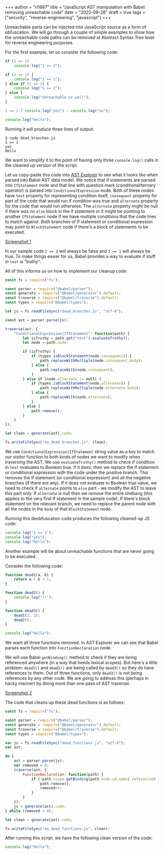 +++
author = "rl1987"
title = "JavaScript AST manipulation with Babel: removing unreachable code"
date = "2022-08-28"
draft = true
tags = ["security", "reverse-engineering", "javascript"]
+++

Unreachable parts can be injected into JavaScript source as a form of obfuscation.
We will go through a couple of simple examples to show how the unreachable code paths
can be removed at Abstract Syntax Tree level for reverse engineering purposes.

For the first example, let us consider the following code:

```javascript
if (1 == 2) 
    console.log("1 == 2");

if (1 == 1) {
    console.log("1 == 1");
} else if (1 == 2) {
    console.log("1 == 2");
} else { 
    console.log("Unreachable as well");
}

1 == 1 ? console.log("yes") : console.log("no");

console.log("Hello");
```

Running it will produce three lines of output:

```
$ node dead_branches.js 
1 == 1
yes
Hello
```

We want to simplify it to the point of having only three `console.log()` calls in the
cleaned up version of the script.

Let us copy-paste this code into [AST Explorer](https://astexplorer.net/) to see what
it looks like when parsed into Babel AST data model. We notice that if statements
are parsed into `IfStatement` node and that line with question mark (conditional/ternary
operator) is parsed into `ConditionalExpression` node. Both of these nodes have `test`
property for representing condition itself, `consequent` property for part of the code
that would run if condition was true and `alternate` property for the code that would run
otherwise. The `alternate` property might be null if there was no `else` block in the if
statement or it might be pointing to another `IfStatement` node if we have multiple
conditions that the code tries to match against. Both branches of If statement or conditional
expression may point to `BlockStatement` node if there's a block of statements to be executed.

[Screenshot 1](/2022-08-27_21.14.44.png)

In our sample code `1 == 2` will always be false and `1 == 1` will always be true. To make
things easier for us, Babel provides a way to evaluate if stuff in `test` is "truthy".

All of this informs us on how to implement our cleanup code:

```javascript
const fs = require("fs");

const parser = require("@babel/parser");
const generate = require("@babel/generator").default;
const traverse = require("@babel/traverse").default;
const types = require("@babel/types");

let js = fs.readFileSync("dead_branches.js", "utf-8");

const ast = parser.parse(js);

traverse(ast, {
    "ConditionalExpression|IfStatement": function(path) {
        let isTruthy = path.get("test").evaluateTruthy();
        let node = path.node;

        if (isTruthy) {
            if (types.isBlockStatement(node.consequent)) {
                path.replaceWithMultiple(node.consequent.body);
            } else {
                path.replaceWith(node.consequent);
            }
        } else if (node.alternate != null) {
            if (types.isBlockStatement(node.alternate)) {
                path.replaceWithMultiple(node.alternate.body);
            } else {
                path.replaceWith(node.alternate);
            }
        } else {
            path.remove();
        }
    }
});

let clean = generate(ast).code;

fs.writeFileSync("no_dead_branches.js", clean);
```

We use `ConditionalExpression|IfStatement` string value as a key to match our visitor
function to both kinds of nodes we want to modify when traversing the AST. We use
`evaluateTruthy()` method to check if condition in `test` evaluates to Boolean true.
If it does, then we replace the If statement or conditional expression with the code
under the positive branch. This removes the If statement (or conditional expression)
and all the negative branches (if there are any). If it does not evaluate to Boolean
true value, we need to check if `alternate` points to `else` part - we modify the AST
to leave this part only. If `alternate` is null then we remove the entire shebang (this
applies to the very first If statement in the sample code). If there's block
statement on the relevant branch, we need to replace the parent node with all the nodes
in the `body` of that `BlockStatement` node.

Running this deobfuscation code produces the following cleaned-up JS code:

```javascript
console.log("1 == 1");
console.log("yes");
console.log("Hello");
```

Another example will be about unreachable functions that are never going to be executed.

Consider the following code:

```javascript
function dead1(a, b) {
    return a + b + 1;
}

function dead2() {
    console.log("!!");
}

function dead3() {
    dead1(1, 2);
    dead2();
}

console.log("Hello");
```

We want all three functions removed. In AST Explorer we can see that Babel parses
each function into `FunctionDeclaration` node.

 We will use Babel `getBinding()` method to check if they are being referenced 
anywhere (in a way that heeds lexical scopes). But here's a little problem: 
`dead1()` and `dead2()` are being called by `dead3()` so they do have references 
to them. Out of three functions, only `dead3()` is not being references by any other 
code. We are going to address this (perhaps in hacky manner) by doing more than one pass
of AST traversal.

[Screenshot 2](/2022-08-27_21.42.06.png)

The code that cleans up these dead functions is as follows:

```javascript
const fs = require("fs");

const parser = require("@babel/parser");
const generate = require("@babel/generator").default;
const traverse = require("@babel/traverse").default;
const types = require("@babel/types");

var js = fs.readFileSync("dead_functions.js", "utf-8");
var ast;

do {
    ast = parser.parse(js);
    var removed = 0;
    traverse(ast, {
        FunctionDeclaration: function(path) {
            if (!path.scope.getBinding(path.node.id.name).referenced) {
                path.remove();
                removed++;
            }
        }
    });
    js = generate(ast).code;
} while (removed > 0);

let clean = generate(ast).code;

fs.writeFileSync("no_dead_functions.js", clean);
```

After running this script, we have the following clean version of the code:

```javascript
console.log("Hello");
```

